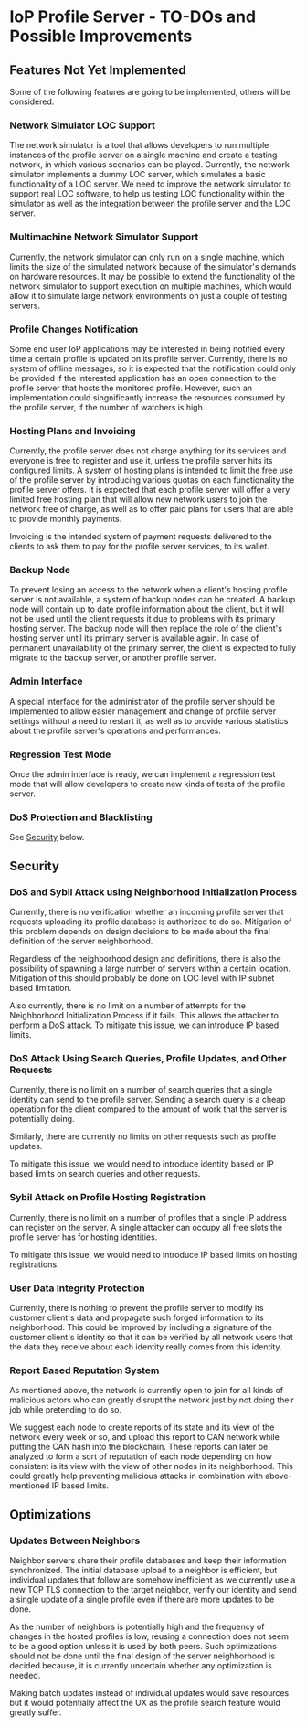 # IoP Profile Server - TO-DOs and Possible Improvements



## Features Not Yet Implemented

Some of the following features are going to be implemented, others will be considered.

### Network Simulator LOC Support

The network simulator is a tool that allows developers to run multiple instances of the profile server on a single machine and create a testing network, 
in which various scenarios can be played. Currently, the network simulator implements a dummy LOC server, which simulates a basic functionality of a LOC server.
We need to improve the network simulator to support real LOC software, to help us testing LOC functionality within the simulator as well as the integration 
between the profile server and the LOC server.


### Multimachine Network Simulator Support

Currently, the network simulator can only run on a single machine, which limits the size of the simulated network because of the simulator's demands on hardware resources.
It may be possible to extend the functionality of the network simulator to support execution on multiple machines, which would allow it to simulate large 
network environments on just a couple of testing servers.


### Profile Changes Notification

Some end user IoP applications may be interested in being notified every time a certain profile is updated on its profile server.
Currently, there is no system of offline messages, so it is expected that the notification could only be provided if the interested application 
has an open connection to the profile server that hosts the monitored profile. However, such an implementation could singnificantly increase
the resources consumed by the profile server, if the number of watchers is high.


### Hosting Plans and Invoicing

Currently, the profile server does not charge anything for its services and everyone is free to register and use it, unless the profile server hits 
its configured limits. A system of hosting plans is intended to limit the free use of the profile server by introducing various quotas on each 
functionality the profile server offers. It is expected that each profile server will offer a very limited free hosting plan that will allow 
new network users to join the network free of charge, as well as to offer paid plans for users that are able to provide monthly payments.

Invoicing is the intended system of payment requests delivered to the clients to ask them to pay for the profile server services, to its wallet.


### Backup Node

To prevent losing an access to the network when a client's hosting profile server is not available, a system of backup nodes can be created.
A backup node will contain up to date profile information about the client, but it will not be used until the client requests it due to problems 
with its primary hosting server. The backup node will then replace the role of the client's hosting server until its primary server is available again.
In case of permanent unavailability of the primary server, the client is expected to fully migrate to the backup server, or another profile server.



### Admin Interface

A special interface for the administrator of the profile server should be implemented to allow easier management and change of profile server settings 
without a need to restart it, as well as to provide various statistics about the profile server's operations and performances.


### Regression Test Mode

Once the admin interface is ready, we can implement a regression test mode that will allow developers to create new kinds of tests of the profile server.




### DoS Protection and Blacklisting

See [Security](#security) below.


## Security

### DoS and Sybil Attack using Neighborhood Initialization Process

Currently, there is no verification whether an incoming profile server that requests uploading its profile database is authorized to do so. 
Mitigation of this problem depends on design decisions to be made about the final definition of the server neighborhood.

Regardless of the neighborhood design and definitions, there is also the possibility of spawning a large number of servers within a certain location.
Mitigation of this should probably be done on LOC level with IP subnet based limitation.

Also currently, there is no limit on a number of attempts for the Neighborhood Initialization Process if it fails. This allows the attacker to 
perform a DoS attack. To mitigate this issue, we can introduce IP based limits.


### DoS Attack Using Search Queries, Profile Updates, and Other Requests

Currently, there is no limit on a number of search queries that a single identity can send to the profile server. Sending a search query is a cheap 
operation for the client compared to the amount of work that the server is potentially doing.

Similarly, there are currently no limits on other requests such as profile updates.

To mitigate this issue, we would need to introduce identity based or IP based limits on search queries and other requests.


### Sybil Attack on Profile Hosting Registration

Currently, there is no limit on a number of profiles that a single IP address can register on the server. A single attacker can occupy all free slots 
the profile server has for hosting identities. 

To mitigate this issue, we would need to introduce IP based limits on hosting registrations.



### User Data Integrity Protection

Currently, there is nothing to prevent the profile server to modify its customer client's data and propagate such forged information to its neighborhood. 
This could be improved by including a signature of the customer client's identity so that it can be verified by all network users that the data 
they receive about each identity really comes from this identity.


### Report Based Reputation System

As mentioned above, the network is currently open to join for all kinds of malicious actors who can greatly disrupt the network just by not doing 
their job while pretending to do so. 

We suggest each node to create reports of its state and its view of the network every week or so, and upload this report to CAN network while putting 
the CAN hash into the blockchain. These reports can later be analyzed to form a sort of reputation of each node depending on how consistent 
is its view with the view of other nodes in its neighborhood. This could greatly help preventing malicious attacks in combination with above-mentioned 
IP based limits.



## Optimizations

### Updates Between Neighbors

Neighbor servers share their profile databases and keep their information synchronized. The initial database upload to a neighbor is efficient, 
but individual updates that follow are somehow inefficient as we currently use a new TCP TLS connection to the target neighbor, verify our identity 
and send a single update of a single profile even if there are more updates to be done. 

As the number of neighbors is potentially high and the frequency of changes in the hosted profiles is low, reusing a connection does not seem 
to be a good option unless it is used by both peers. Such optimizations should not be done until the final design of the server neighborhood 
is decided because, it is currently uncertain whether any optimization is needed.

Making batch updates instead of individual updates would save resources but it would potentially affect the UX as the profile search feature would 
greatly suffer. 



